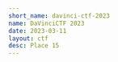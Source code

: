 ```yaml
---
short_name: davinci-ctf-2023
name: DaVinciCTF 2023
date: 2023-03-11
layout: ctf
desc: Place 15
---
```

